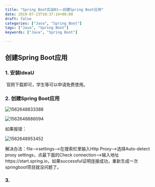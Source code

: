 ```yaml
---
title: "Spring Boot实战01——创建Spring Boot应用"
date: 2019-07-23T10:37:14+08:00
draft: false
categories: ["Java", "Spring Boot"]
tags: ["Java", "Spring Boot"]
keywords: ["Java", "Spring Boot"]

---
```


## 创建Spring Boot应用



### 1. 安装IdeaU

​		官网下载即可，学生等可以申请免费使用。

### 2. 创建Spring Boot应用

![1562648833388](/images/1562648833388.png)

![1562648886094](/images/1562648886094.png)

如果报错：

![1562648953452](/images/1562648953452.png)

解决办法：file-->settings-->在搜索栏里输入Http Proxy-->选择Auto-detect proxy settings，点最下面的Check connection-->输入地址https://start.spring.io，如果successful证明连接成功，重新生成一次springboot项目就没问题了。

### 3. 


